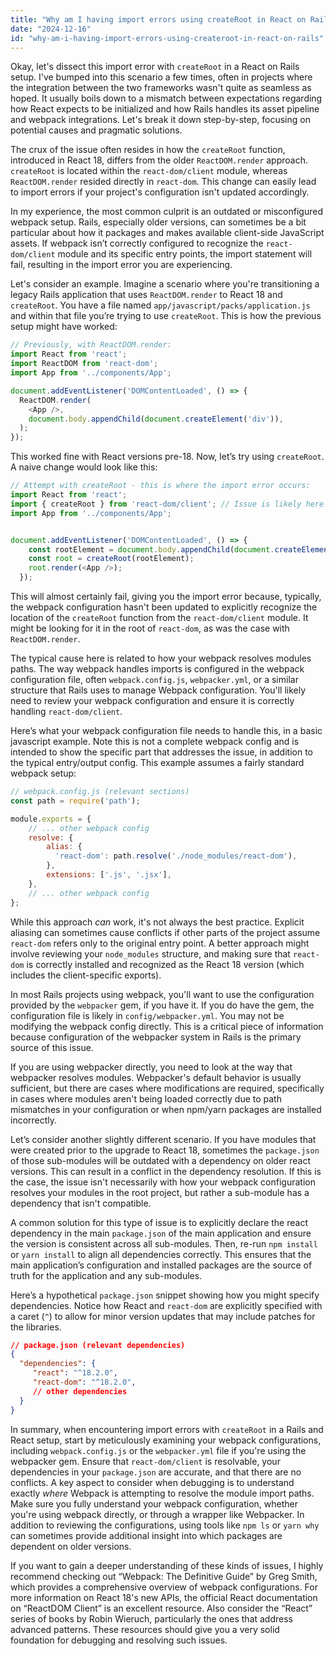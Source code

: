 ```yaml
---
title: "Why am I having import errors using createRoot in React on Rails?"
date: "2024-12-16"
id: "why-am-i-having-import-errors-using-createroot-in-react-on-rails"
---
```


Okay, let's dissect this import error with `createRoot` in a React on Rails setup. I've bumped into this scenario a few times, often in projects where the integration between the two frameworks wasn't quite as seamless as hoped. It usually boils down to a mismatch between expectations regarding how React expects to be initialized and how Rails handles its asset pipeline and webpack integrations. Let's break it down step-by-step, focusing on potential causes and pragmatic solutions.

The crux of the issue often resides in how the `createRoot` function, introduced in React 18, differs from the older `ReactDOM.render` approach. `createRoot` is located within the `react-dom/client` module, whereas `ReactDOM.render` resided directly in `react-dom`. This change can easily lead to import errors if your project's configuration isn't updated accordingly.

In my experience, the most common culprit is an outdated or misconfigured webpack setup. Rails, especially older versions, can sometimes be a bit particular about how it packages and makes available client-side JavaScript assets. If webpack isn’t correctly configured to recognize the `react-dom/client` module and its specific entry points, the import statement will fail, resulting in the import error you are experiencing.

Let's consider an example. Imagine a scenario where you're transitioning a legacy Rails application that uses `ReactDOM.render` to React 18 and `createRoot`. You have a file named `app/javascript/packs/application.js` and within that file you’re trying to use `createRoot`. This is how the previous setup might have worked:

```javascript
// Previously, with ReactDOM.render:
import React from 'react';
import ReactDOM from 'react-dom';
import App from '../components/App';

document.addEventListener('DOMContentLoaded', () => {
  ReactDOM.render(
    <App />,
    document.body.appendChild(document.createElement('div')),
  );
});
```

This worked fine with React versions pre-18. Now, let’s try using `createRoot`. A naive change would look like this:

```javascript
// Attempt with createRoot - this is where the import error occurs:
import React from 'react';
import { createRoot } from 'react-dom/client'; // Issue is likely here
import App from '../components/App';


document.addEventListener('DOMContentLoaded', () => {
    const rootElement = document.body.appendChild(document.createElement('div'));
    const root = createRoot(rootElement);
    root.render(<App />);
  });
```

This will almost certainly fail, giving you the import error because, typically, the webpack configuration hasn't been updated to explicitly recognize the location of the `createRoot` function from the `react-dom/client` module. It might be looking for it in the root of `react-dom`, as was the case with `ReactDOM.render`.

The typical cause here is related to how your webpack resolves modules paths. The way webpack handles imports is configured in the webpack configuration file, often `webpack.config.js`, `webpacker.yml`, or a similar structure that Rails uses to manage Webpack configuration. You'll likely need to review your webpack configuration and ensure it is correctly handling `react-dom/client`.

Here’s what your webpack configuration file needs to handle this, in a basic javascript example. Note this is not a complete webpack config and is intended to show the specific part that addresses the issue, in addition to the typical entry/output config. This example assumes a fairly standard webpack setup:

```javascript
// webpack.config.js (relevant sections)
const path = require('path');

module.exports = {
    // ... other webpack config
    resolve: {
        alias: {
          'react-dom': path.resolve('./node_modules/react-dom'),
        },
        extensions: ['.js', '.jsx'],
    },
    // ... other webpack config
};
```

While this approach *can* work, it's not always the best practice. Explicit aliasing can sometimes cause conflicts if other parts of the project assume `react-dom` refers only to the original entry point. A better approach might involve reviewing your `node_modules` structure, and making sure that `react-dom` is correctly installed and recognized as the React 18 version (which includes the client-specific exports).

In most Rails projects using webpack, you'll want to use the configuration provided by the `webpacker` gem, if you have it. If you do have the gem, the configuration file is likely in `config/webpacker.yml`. You may not be modifying the webpack config directly. This is a critical piece of information because configuration of the webpacker system in Rails is the primary source of this issue.

If you are using webpacker directly, you need to look at the way that webpacker resolves modules. Webpacker's default behavior is usually sufficient, but there are cases where modifications are required, specifically in cases where modules aren't being loaded correctly due to path mismatches in your configuration or when npm/yarn packages are installed incorrectly.

Let’s consider another slightly different scenario. If you have modules that were created prior to the upgrade to React 18, sometimes the `package.json` of those sub-modules will be outdated with a dependency on older react versions. This can result in a conflict in the dependency resolution. If this is the case, the issue isn't necessarily with how your webpack configuration resolves your modules in the root project, but rather a sub-module has a dependency that isn't compatible.

A common solution for this type of issue is to explicitly declare the react dependency in the main `package.json` of the main application and ensure the version is consistent across all sub-modules. Then, re-run `npm install` or `yarn install` to align all dependencies correctly. This ensures that the main application’s configuration and installed packages are the source of truth for the application and any sub-modules.

Here’s a hypothetical `package.json` snippet showing how you might specify dependencies. Notice how React and `react-dom` are explicitly specified with a caret (`^`) to allow for minor version updates that may include patches for the libraries.

```json
// package.json (relevant dependencies)
{
  "dependencies": {
     "react": "^18.2.0",
     "react-dom": "^18.2.0",
     // other dependencies
  }
}
```

In summary, when encountering import errors with `createRoot` in a Rails and React setup, start by meticulously examining your webpack configurations, including `webpack.config.js` or the `webpacker.yml` file if you're using the webpacker gem. Ensure that `react-dom/client` is resolvable, your dependencies in your `package.json` are accurate, and that there are no conflicts. A key aspect to consider when debugging is to understand exactly *where* Webpack is attempting to resolve the module import paths. Make sure you fully understand your webpack configuration, whether you're using webpack directly, or through a wrapper like Webpacker. In addition to reviewing the configurations, using tools like `npm ls` or `yarn why` can sometimes provide additional insight into which packages are dependent on older versions.

If you want to gain a deeper understanding of these kinds of issues, I highly recommend checking out “Webpack: The Definitive Guide” by Greg Smith, which provides a comprehensive overview of webpack configurations. For more information on React 18's new APIs, the official React documentation on “ReactDOM Client” is an excellent resource. Also consider the “React” series of books by Robin Wieruch, particularly the ones that address advanced patterns. These resources should give you a very solid foundation for debugging and resolving such issues.
